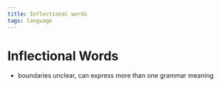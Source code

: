 ```yaml
---
title: Inflectional words
tags: language
---
```


# Inflectional Words
- boundaries unclear, can express more than one grammar meaning
















